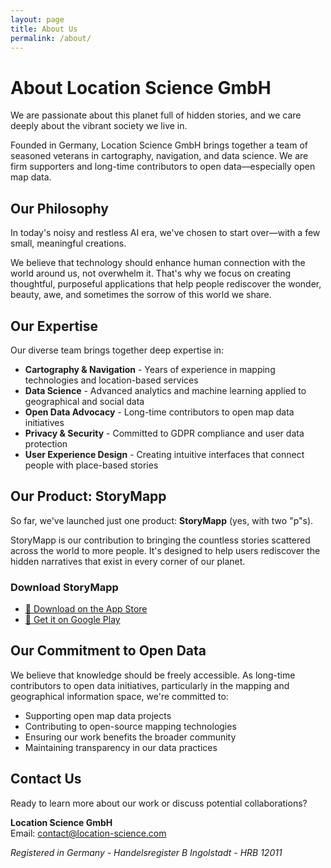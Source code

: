 ```yaml
---
layout: page
title: About Us
permalink: /about/
---
```


# About Location Science GmbH

We are passionate about this planet full of hidden stories, and we care deeply about the vibrant society we live in.

Founded in Germany, Location Science GmbH brings together a team of seasoned veterans in cartography, navigation, and data science. We are firm supporters and long-time contributors to open data—especially open map data.

## Our Philosophy

In today's noisy and restless AI era, we've chosen to start over—with a few small, meaningful creations.

We believe that technology should enhance human connection with the world around us, not overwhelm it. That's why we focus on creating thoughtful, purposeful applications that help people rediscover the wonder, beauty, awe, and sometimes the sorrow of this world we share.

## Our Expertise

Our diverse team brings together deep expertise in:

- **Cartography & Navigation** - Years of experience in mapping technologies and location-based services
- **Data Science** - Advanced analytics and machine learning applied to geographical and social data  
- **Open Data Advocacy** - Long-time contributors to open map data initiatives
- **Privacy & Security** - Committed to GDPR compliance and user data protection
- **User Experience Design** - Creating intuitive interfaces that connect people with place-based stories

## Our Product: StoryMapp

So far, we've launched just one product: **StoryMapp** (yes, with two "p"s).

StoryMapp is our contribution to bringing the countless stories scattered across the world to more people. It's designed to help users rediscover the hidden narratives that exist in every corner of our planet.

### Download StoryMapp
- [📱 Download on the App Store](https://apps.apple.com/de/app/storymapp/id6746046187)
- [📲 Get it on Google Play](https://play.google.com/store/apps/details?id=app.storym)

## Our Commitment to Open Data

We believe that knowledge should be freely accessible. As long-time contributors to open data initiatives, particularly in the mapping and geographical information space, we're committed to:

- Supporting open map data projects
- Contributing to open-source mapping technologies
- Ensuring our work benefits the broader community
- Maintaining transparency in our data practices

## Contact Us

Ready to learn more about our work or discuss potential collaborations?

**Location Science GmbH**  
Email: [contact@location-science.com](mailto:contact@location-science.com)

*Registered in Germany - Handelsregister B Ingolstadt - HRB 12011*
